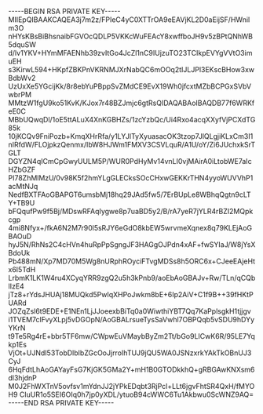 -----BEGIN RSA PRIVATE KEY-----
MIIEpQIBAAKCAQEA3j7m2z/FPIeC4yC0XTTrOA9eEAVjKL2D0aEijSF/HWnilm3O
nHYsKBsBiBhsnaibFGVOcQDLP5VKKcWuFEAcY8xwffboJH9v5zBPtQNhWB5dquSW
d/lv1YKV+HYmMFAENhb39zvItGo4JcZl1nC9IUjzuTO23TCIkpEVYgVVtO3imuEH
s3KirwL594+HKpfZBKPnVKRNMJXrNabQC6mOOq2tIJLJPl3EKscBHow3xwBdbWv2
UzUxXe5YGcijKk/8r8ebYuPBppSvZMdCE9EvX19Wh0jfcxtMZbBCPGxSVbVwbrPM
MMtzW1fgU9ko51KvK/KJox7r48BZJmjc6gtRsQIDAQABAoIBAQDB77f6WRKfeE0C
MBbUQwqDl/1oE5ttALuX4XnKGBHZs/1zcYzbQc/Ui4Rxo4acqXXyfVjPCXdTG85k
10jKCQv9FniPozb+KmqXHrRfa/y1LYJlTyXyuasacOK3tzop7JlQLgjiKLxCm3I1
nIRfdW/FLOjpkzQenmx/IbW8HJWm1FMXV3CSVLquR/A1U/oY/Zi6JUchxkSrTGLT
DGYZN4qICmCpGwyUULM5P/WUR0PdHyMv14vnLI0vjMAirA0iLtobWE7aIcHZbGZF
PI78ZhMlMzU/0v98K5f2hmYLgGLECksSOcCHxwGEKKrTHN4yyoWUVVhP1acMtNJq
NedfBXTFAoGBAPGT6umsbMj18hq29JAd5fw5/7ErBUpLe8WBhqQgtn9cLTY+TB9U
bFQqufPw9f5Bj/MDswRFAqIygwe8p7uaBD5y2/B/rA7yeR7jYLR4rBZI2MQpkcgp
4mi8Nfyx+/fkA6N2M7r90l5sRJY6eGdO8kbEW5wrvmeXqnex8q79KLEjAoGBAOuD
hyJ5N/RhNs2C4cHVn4huRpPpSgngJF3HAGgOJPdn4xAF+fwSYIaJ/W8jYsXBdoUk
Pb488mN/Xp7MD70M5Wg8nURphROyciFTvgMDSs8h5ORC6x+CJeeEAjeHtx6I5TdH
LrbmK1LK1W4ru4XCyqYRR9zgQ2u5h3kPnb9/aoEbAoGBAJv+Rw/TLn/qCQblIzE4
jTz8+rYdsJHUAj18MUQkd5PwIqXHPoJwkm8bE+6Ip2AiV+C1f9B++39fHKtPUARd
JOZqZsl6t9EDE+E1NEn1LjJJoeexbBiTq0a0WiwthiYBT7Qq7KaPplsgkH1tjjgv
i1TVEM7clFvyXLpj5vDGOpN/AoGBALrsueTysSaVwhl7OBPQqb5vSDU9hDYyYKrN
t9Te5Rg4rE+bbr5TF6mw/CWpwEuVMaybByZm2Tt/bGo9LICwK6R/95LE7Yqkp1Es
VjOt+UJNdI53TobDlbIbZGcOoJjrroIhTUJ9jQU5WA0JSNzxrkYAkTkOBnUJ3CyJ
6HqFdtLhAoGAYayFsG7KjGK5GMa2Y+mH1B0GTODkkhQ+gRBGAwKNXsm6dl3hjdnP
M0J2FhWXTnV5ovfsv1mYdnJJ2jYPkEDqbt3RjPcl+LLt6jgvFhtSR4QxH/fMYOH9
CIuUR1o5SEI6OIq0h7jp0yXDL/ytuoB94cWWC6Tu1Akbwu0ScWNZ9AQ=
-----END RSA PRIVATE KEY-----
